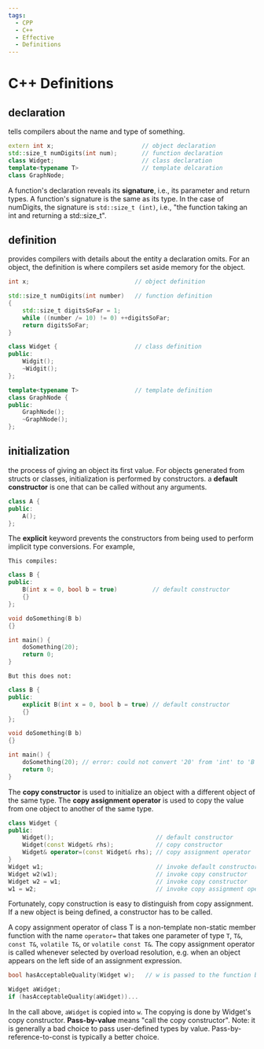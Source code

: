 ```yaml
---
tags:
  - CPP
  - C++
  - Effective
  - Definitions
---
```


# C++ Definitions

## **declaration** 

tells compilers about the name and type of something. 

```c++
extern int x;  						  // object declaration
std::size_t numDigits(int num); 	  // function declaration
class Widget;					      // class declaration
template<typename T> 				  // template delcaration
class GraphNode; 
```

A function's declaration reveals its **signature**, i.e., its parameter and return types. A function's signature is the same as its type. In the case of numDigits, the signature is `std::size_t (int)`, i.e., "the function taking an int and returning a std::size_t".

## **definition**

provides compilers with details about the entity a declaration omits. For an object, the definition is where compilers set aside memory for the object.

```c++
int x; 								// object definition

std::size_t numDigits(int number)	// function definition
{
	std::size_t digitsSoFar = 1;
	while ((number /= 10) != 0) ++digitsSoFar;
	return digitsSoFar;
}

class Widget { 						// class definition
public:
	Widgit();
	~Widgit();
};

template<typename T>				// template definition
class GraphNode {
public:
	GraphNode();
	~GraphNode();
};
```

## **initialization**

the process of giving an object its first value. For objects generated from structs or classes, initialization is performed by constructors. a **default constructor** is one that can be called without any arguments.

```c++
class A {
public:
	A();
};
```

The **explicit** keyword prevents the constructors from being used to perform implicit type conversions. For example,

`This compiles:`
```c++
class B {
public:
	B(int x = 0, bool b = true)			 // default constructor
    {}	
};

void doSomething(B b) 
{}

int main() {
    doSomething(20);
    return 0;
}
```
`But this does not:`
```c++
class B {
public:
	explicit B(int x = 0, bool b = true) // default constructor
    {}	
};

void doSomething(B b) 
{}

int main() {
    doSomething(20); // error: could not convert '20' from 'int' to 'B'
    return 0;
}
```
The **copy constructor** is used to initialize an object with a different object of the same type. The **copy assignment operator** is used to copy the value from one object to another of the same type.

```c++
class Widget {
public: 
	Widget();							  // default constructor
	Widget(const Widget& rhs);			  // copy constructor
	Widget& operator=(const Widget& rhs); // copy assignment operator
}
Widget w1;								  // invoke default constructor
Widget w2(w1);							  // invoke copy constructor
Widget w2 = w1;							  // invoke copy constructor
w1 = w2;								  // invoke copy assignment operator
```

Fortunately, copy construction is easy to distinguish from copy assignment. If a new object is being defined, a constructor has to be called.

A copy assignment operator of class T is a non-template non-static member function with the name `operator=` that takes one parameter of type `T`, `T&`, `const T&`, `volatile T&`, or `volatile const T&`. The copy assignment operator is called whenever selected by overload resolution, e.g. when an object appears on the left side of an assignment expression.

```c++
bool hasAcceptableQuality(Widget w);   // w is passed to the function by value

Widget aWidget;
if (hasAcceptableQuality(aWidget))... 
```

In the call above, `aWidget` is copied into `w`. The copying is done by Widget's copy constructor. **Pass-by-value** means "call the copy constructor". Note: it is generally a bad choice to pass user-defined types by value. Pass-by-reference-to-const is typically a better choice.
